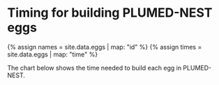 # Timing for building PLUMED-NEST eggs

{% assign names = site.data.eggs | map: "id" %}
{% assign times = site.data.eggs | map: "time" %}

The chart below shows the time needed to build each egg in PLUMED-NEST.

<canvas id="myChart" style="width:100%;"></canvas>

<script>
var xValues = [ {{ names | join: '", "' | prepend: '"' | append: '"' }} ];
var yValues = [ {{ times | join: ', ' }} ];
// do sorting in descending order based on yValues
//1) combine the arrays:
var list = [];
for (var j = 0; j < xValues.length; j++) 
    list.push({'x': xValues[j], 'y': yValues[j]});
//2) sort:
list.sort(function(a, b) {
    return ((a.y > b.y) ? -1 : ((a.y == b.y) ? 0 : 1));
});
//3) separate them back out:
for (var k = 0; k < list.length; k++) {
    xValues[k] = list[k].x;
    yValues[k] = list[k].y;
} 
var barColors = "green";

new Chart("myChart", {
  type: "horizontalBar",
  data: {
    labels: xValues,
    datasets: [{
      backgroundColor: barColors,
      data: yValues
    }]
  },
  options: {
    maintainAspectRatio: false,
    legend: {display: false},
    title: {
      display: true,
      text: "Build time (s)"
    }
  }
});
</script>
